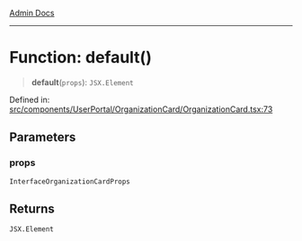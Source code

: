 [Admin Docs](/)

***

# Function: default()

> **default**(`props`): `JSX.Element`

Defined in: [src/components/UserPortal/OrganizationCard/OrganizationCard.tsx:73](https://github.com/abhassen44/talawa-admin/blob/285f7384c3d26b5028a286d84f89b85120d130a2/src/components/UserPortal/OrganizationCard/OrganizationCard.tsx#L73)

## Parameters

### props

`InterfaceOrganizationCardProps`

## Returns

`JSX.Element`

